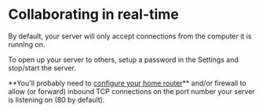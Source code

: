 # Collaborating in real-time

By default, your server will only accept connections from the computer it is running on.  

<div class="action">
  <p>To open up your server to others, setup a password in the Settings and stop/start the server.
</div>

<div class="note">
  <p>**You'll probably need to <a href="https://www.google.com/search?q=setting%20up%20port%20forwarding" target="_blank">configure your home router</a>** and/or firewall to allow (or forward) inbound TCP connections on the port number your server is listening on (80 by default).
</div>
